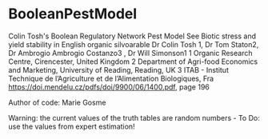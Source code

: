 # BooleanPestModel
Colin Tosh's Boolean Regulatory Network Pest Model
See Biotic stress and yield stability in English organic silvoarable
Dr Colin Tosh 1, Dr Tom Staton2, Dr Ambrogio Ambrogio Costanzo3 , Dr Will Simonson1
1 Organic Research Centre, Cirencester, United Kingdom
2 Department of Agri-food Economics and Marketing, University of Reading, Reading, UK
3 ITAB - Institut Technique de l’Agriculture et de l’Alimentation Biologiques, Fra
https://doi.mendelu.cz/pdfs/doi/9900/06/1400.pdf, page 196

Author of code: Marie Gosme

Warning: the current values of the truth tables are random numbers - To Do: use the values from expert estimation!
